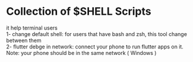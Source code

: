 # Collection of $SHELL Scripts
it help terminal users
<br>
1- change default shell: for users that have bash and zsh, this tool change between them
<br>
2- flutter debge in network: connect your phone to run flutter apps on it. Note: your phone should be in the same network ( Windows )
